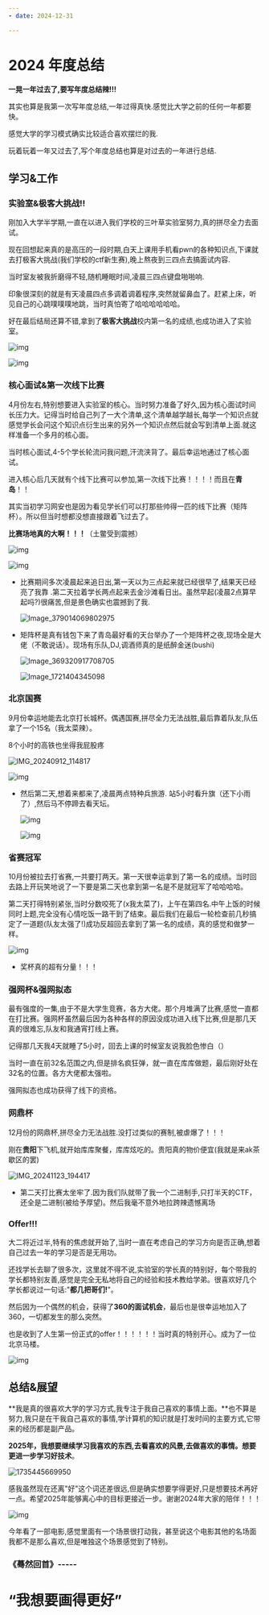 ```yaml
---
- date: 2024-12-31

---
```


# 2024 年度总结

**一晃一年过去了,要写年度总结辣!!!**

其实也算是我第一次写年度总结,一年过得真快.感觉比大学之前的任何一年都要快。

感觉大学的学习模式确实比较适合喜欢摆烂的我.

玩着玩着一年又过去了,写个年度总结也算是对过去的一年进行总结.

## 学习&工作

### 实验室&极客大挑战!!

刚加入大学半学期,一直在以进入我们学校的三叶草实验室努力,真的拼尽全力去面试。

现在回想起来真的是高压的一段时期,白天上课用手机看pwn的各种知识点,下课就去打极客大挑战(我们学校的ctf新生赛),晚上熬夜到三四点去搞面试内容.

当时室友被我折磨得不轻,随机睡眠时间,凌晨三四点键盘啪啪响.

印象很深刻的就是有天凌晨四点多调着调着程序,突然就留鼻血了。赶紧上床，听见自己的心跳噗噗噗地跳，当时真怕寄了哈哈哈哈哈哈。

好在最后结局还算不错,拿到了**极客大挑战**校内第一名的成绩,也成功进入了实验室。

![img](https://awaqwqa.github.io/img/年度总结-副本/img.jpg)

![img](https://awaqwqa.github.io/img/年度总结-副本/img_gYG_mpQV.jpg)

### 核心面试&第一次线下比赛

4月份左右,特别想要进入实验室的核心。当时努力准备了好久,因为核心面试时间长压力大。记得当时给自己列了一大个清单,这个清单越学越长,每学一个知识点就感觉学长会问这个知识点衍生出来的另外一个知识点然后就会写到清单上面.就这样准备一个多月的核心面。

当时核心面试,4-5个学长轮流问我问题,汗流浃背了。最后幸运地通过了核心面试。

进入核心后几天就有个线下比赛可以参加,第一次线下比赛！！！！而且在**青岛**！！

其实当初学习网安也是因为看见学长们可以打那些帅得一匹的线下比赛（矩阵杯）。所以但当时想都没想直接跟着飞过去了。

**比赛场地真的大啊！！！**（土鳖受到震撼）

![img](https://awaqwqa.github.io/img/年度总结-副本/img_cmkEAiYM.jpg)

![img](https://awaqwqa.github.io/img/年度总结-副本/img_T7g84EWE.jpg)

- 比赛期间多次凌晨起来追日出,第一天以为三点起来就已经很早了,结果天已经亮了我靠 .第二天拉着学长两点起来去金沙滩看日出。虽然早起(凌晨2点算早起吗?)很痛苦,但是景色确实也震撼到了我.

  ![Image_379014069802975](https://awaqwqa.github.io/img/年度总结-副本/Image_379014069802975.jpg)

- 矩阵杯是真有钱包下来了青岛最好看的天台举办了一个矩阵杯之夜,现场全是大佬（不敢说话）。现场有乐队,DJ,调酒师真的是纸醉金迷(bushi)

  ![Image_369320917708705](https://awaqwqa.github.io/img/年度总结-副本/Image_369320917708705.jpg)

  ![Image_1721404345098](https://awaqwqa.github.io/img/年度总结-副本/Image_1721404345098.jpg)	

### 北京国赛

9月份幸运地能去北京打长城杯。偶遇国赛,拼尽全力无法战胜,最后靠着队友,队伍拿了一个15名（我太菜辣）。

8个小时的高铁也坐得我屁股疼

![IMG_20240912_114817](https://awaqwqa.github.io/img/年度总结-副本/IMG_20240912_114817.jpg)

![img](https://awaqwqa.github.io/img/年度总结-副本/img_z8AahBId.jpg)

- 然后第二天,想着来都来了,凌晨两点特种兵旅游. 站5小时看升旗（还下小雨了）,然后马不停蹄去看天坛。

  ![img](https://awaqwqa.github.io/img/年度总结-副本/img_AMm8Mr83.jpg)

  ![img](https://awaqwqa.github.io/img/年度总结-副本/img_s_Dlj9QK.jpg)

### 省赛冠军

10月份被拉去打省赛,一共要打两天。第一天很幸运拿到了第一名的成绩。当时回去路上开玩笑地说了一下要是第二天也拿到第一名是不是就冠军了哈哈哈哈。

第二天打得特别紧张,当时分数咬死了(x我太菜了)，上午在第四名.中午上饭的时候同时上题,完全没有心情吃饭一路干到了结束。最后我们在最后一轮检查前几秒搞定了一道题(队友太强了!)成功反超回去拿到了第一名的成绩，真的感觉和做梦一样。

![img](https://awaqwqa.github.io/img/年度总结-副本/img_43oQXuVH.jpg)

- 奖杯真的超有分量！！！

### 强网杯&强网拟态

最有强度的一集,由于不是大学生竞赛，各方大佬。那个月堆满了比赛,感觉一直都在打比赛。强网杯虽然最后因为各种各样的原因没成功进入线下比赛,但是那几天真的很难忘,队友和我通宵打线上赛。

记得那几天我4天就睡了5小时，回去上课的时候室友说我脸色惨白（）

当时一直在前32名范围之内,但是排名疯狂弹，就一直在库库做题，最后刚好处在32名的位置。各方大佬都太强啦。

强网拟态也成功获得了线下的资格。

### 网鼎杯

12月份的网鼎杯,拼尽全力无法战胜.没打过类似的赛制,被虐爆了！！！

刚在**贵阳**下飞机,就开始库库聚餐，库库炫吃的。贵阳真的物价便宜(我就是来ak茶歇区的罢)

![IMG_20241123_194417](https://awaqwqa.github.io/img/年度总结-副本/IMG_20241123_194417.jpg)

- 第二天打比赛太坐牢了.因为我们队就带了我一个二进制手,只打半天的CTF，还全是二进制(被给予厚望)。然后我毫不意外地拉跨辣遗憾离场

### Offer!!!

大二将近过半,特有的焦虑就开始了,当时一直在考虑自己的学习方向是否正确,想着自己过去一年的学习是否是无用功。

还找学长去聊了很多次，这里就不得不说,实验室的学长真的特别好，每个带我的学长都特别友善,感觉是完全无私地将自己的经验和技术教给学弟。很喜欢好几个学长都说过一句话:"**都几把哥们!**"。

然后因为一个偶然的机会，获得了**360的面试机会**，最后也是很幸运地加入了360，一切都发生的那么突然。

也是收到了人生第一份正式的offer！！！！！！当时真的特别开心。成为了一位北京马楼。

![img](https://awaqwqa.github.io/img/年度总结-副本/img_Txi5SQS6.jpg)

## 总结&展望

**我是真的很喜欢大学的学习方式,我专注于我自己喜欢的事情上面。**也不算是努力,我只是在干我自己喜欢的事情,学计算机的知识就是打发时间的主要方式,它带来的经历都是副产品。

**2025年，我想要继续学习我喜欢的东西,去看喜欢的风景,去做喜欢的事情。想要更进一步学习好技术**。

![1735445669950](https://awaqwqa.github.io/img/年度总结-副本/1735445669950.png)

感我虽然现在还离"好"这个词还差很远,但是确实想要学得更好,只是想要技术再好一点。希望2025年能够离心中的目标更接近一步。谢谢2024年大家的陪伴！！！

![img](https://awaqwqa.github.io/img/年度总结-副本/img_IvJB6CtY.jpg)

今年看了一部电影,感觉里面有一个场景很打动我，甚至说这个电影其他的名场面我都不是那么喜欢,但是唯独这个场景感觉到了特别。

### 《蓦然回首》-----

# 	**“我想要画得更好”**